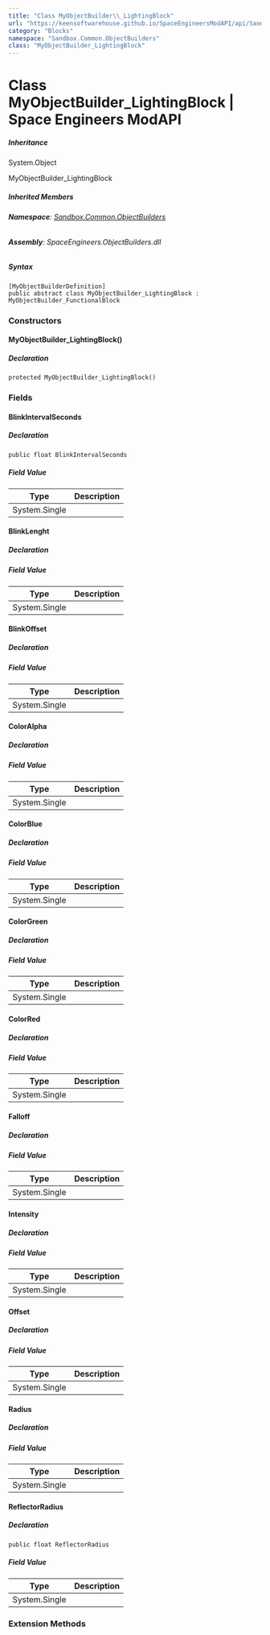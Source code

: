 ```yaml
---
title: "Class MyObjectBuilder\\_LightingBlock"
url: "https://keensoftwarehouse.github.io/SpaceEngineersModAPI/api/Sandbox.Common.ObjectBuilders.MyObjectBuilder_LightingBlock.html"
category: "Blocks"
namespace: "Sandbox.Common.ObjectBuilders"
class: "MyObjectBuilder_LightingBlock"
---
```


# Class MyObjectBuilder\_LightingBlock | Space Engineers ModAPI

##### Inheritance

System.Object

MyObjectBuilder\_LightingBlock

##### Inherited Members

###### **Namespace**: [Sandbox.Common.ObjectBuilders](https://keensoftwarehouse.github.io/SpaceEngineersModAPI/api/Sandbox.Common.ObjectBuilders.html)

###### **Assembly**: SpaceEngineers.ObjectBuilders.dll

##### Syntax

```
[MyObjectBuilderDefinition]
public abstract class MyObjectBuilder_LightingBlock : MyObjectBuilder_FunctionalBlock
```

### [](#constructors)Constructors

#### [](#Sandbox_Common_ObjectBuilders_MyObjectBuilder_LightingBlock__ctor)MyObjectBuilder\_LightingBlock()

##### Declaration

```
protected MyObjectBuilder_LightingBlock()
```

### [](#fields)Fields

#### [](#Sandbox_Common_ObjectBuilders_MyObjectBuilder_LightingBlock_BlinkIntervalSeconds)BlinkIntervalSeconds

##### Declaration

```
public float BlinkIntervalSeconds
```

##### Field Value

| Type | Description |
| --- | --- |
| System.Single |     |

#### [](#Sandbox_Common_ObjectBuilders_MyObjectBuilder_LightingBlock_BlinkLenght)BlinkLenght

##### Declaration

##### Field Value

| Type | Description |
| --- | --- |
| System.Single |     |

#### [](#Sandbox_Common_ObjectBuilders_MyObjectBuilder_LightingBlock_BlinkOffset)BlinkOffset

##### Declaration

##### Field Value

| Type | Description |
| --- | --- |
| System.Single |     |

#### [](#Sandbox_Common_ObjectBuilders_MyObjectBuilder_LightingBlock_ColorAlpha)ColorAlpha

##### Declaration

##### Field Value

| Type | Description |
| --- | --- |
| System.Single |     |

#### [](#Sandbox_Common_ObjectBuilders_MyObjectBuilder_LightingBlock_ColorBlue)ColorBlue

##### Declaration

##### Field Value

| Type | Description |
| --- | --- |
| System.Single |     |

#### [](#Sandbox_Common_ObjectBuilders_MyObjectBuilder_LightingBlock_ColorGreen)ColorGreen

##### Declaration

##### Field Value

| Type | Description |
| --- | --- |
| System.Single |     |

#### [](#Sandbox_Common_ObjectBuilders_MyObjectBuilder_LightingBlock_ColorRed)ColorRed

##### Declaration

##### Field Value

| Type | Description |
| --- | --- |
| System.Single |     |

#### [](#Sandbox_Common_ObjectBuilders_MyObjectBuilder_LightingBlock_Falloff)Falloff

##### Declaration

##### Field Value

| Type | Description |
| --- | --- |
| System.Single |     |

#### [](#Sandbox_Common_ObjectBuilders_MyObjectBuilder_LightingBlock_Intensity)Intensity

##### Declaration

##### Field Value

| Type | Description |
| --- | --- |
| System.Single |     |

#### [](#Sandbox_Common_ObjectBuilders_MyObjectBuilder_LightingBlock_Offset)Offset

##### Declaration

##### Field Value

| Type | Description |
| --- | --- |
| System.Single |     |

#### [](#Sandbox_Common_ObjectBuilders_MyObjectBuilder_LightingBlock_Radius)Radius

##### Declaration

##### Field Value

| Type | Description |
| --- | --- |
| System.Single |     |

#### [](#Sandbox_Common_ObjectBuilders_MyObjectBuilder_LightingBlock_ReflectorRadius)ReflectorRadius

##### Declaration

```
public float ReflectorRadius
```

##### Field Value

| Type | Description |
| --- | --- |
| System.Single |     |

### [](#extensionmethods)Extension Methods